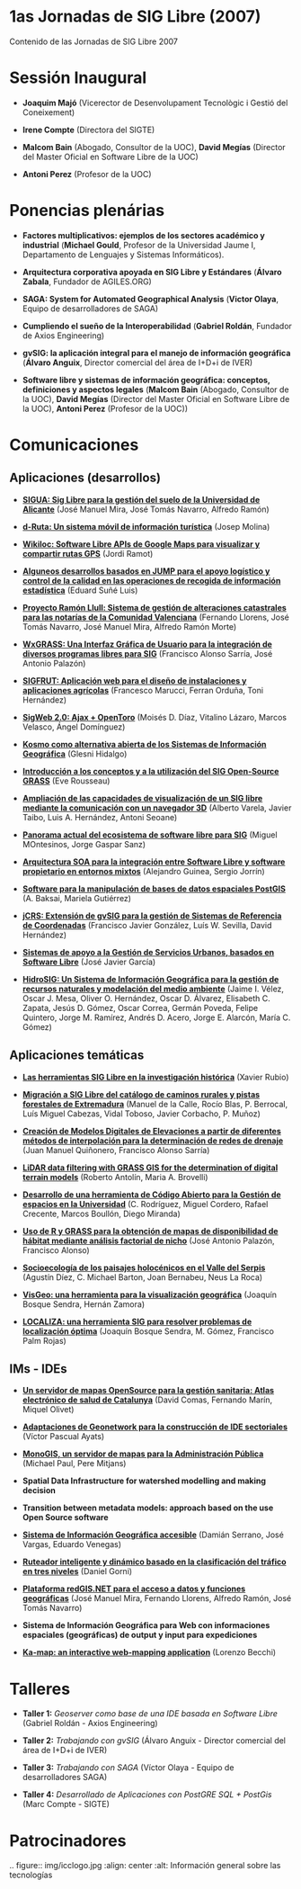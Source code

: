# 1as Jornadas de SIG Libre (2007)

Contenido de las Jornadas de SIG Libre 2007


Sessión Inaugural
====================

* **Joaquim Majó** (Vicerector de Desenvolupament Tecnològic i Gestió del Coneixement)

* **Irene Compte** (Directora del SIGTE)

* **Malcom Bain** (Abogado, Consultor de la UOC), **David Megías** (Director del Master Oficial en Software Libre de la UOC)

* **Antoni Perez** (Profesor de la UOC)


Ponencias plenárias
====================

* **Factores multiplicativos: ejemplos de los sectores académico y industrial** (**Michael Gould**, Profesor de la Universidad Jaume I, Departamento de Lenguajes y Sistemas Informáticos).

* **Arquitectura corporativa apoyada en SIG Libre y Estándares** (**Álvaro Zabala**, Fundador de AGILES.ORG)

* **SAGA: System for Automated Geographical Analysis** (**Victor Olaya**, Equipo de desarrolladores de SAGA)

* **Cumpliendo el sueño de la Interoperabilidad** (**Gabriel Roldán**, Fundador de Axios Engineering)

* **gvSIG: la aplicación integral para el manejo de información geográfica** (**Álvaro Anguix**, Director comercial del área de I+D+i de IVER)

* **Software libre y sistemas de información geográfica: conceptos, definiciones y aspectos legales** (**Malcom Bain** (Abogado, Consultor de la UOC), **David Megías** (Director del Master Oficial en Software Libre de la UOC), **Antoni Perez** (Profesor de la UOC))


Comunicaciones
=================

Aplicaciones (desarrollos)
---------------------------

* **[SIGUA: Sig Libre para la gestión del suelo de la Universidad de Alicante](http://dugi.udg.edu/item/http:@@@@hdl.handle.net@@10256@@1194)** (José Manuel Mira, José Tomás Navarro, Alfredo Ramón)

* **[d-Ruta: Un sistema móvil de información turística](https://dugi-doc.udg.edu/handle/10256/1196)** (Josep Molina)

* **[Wikiloc: Software Libre APIs de Google Maps para visualizar y compartir rutas GPS](https://dugi-doc.udg.edu/handle/10256/1197)** (Jordi Ramot)

* **[Alguneos desarrollos basados en JUMP para el apoyo logístico y control de la calidad en las operaciones de recogida de información estadística](https://dugi-doc.udg.edu/handle/10256/1201)** (Eduard Suñé Luis)

* **[Proyecto Ramón Llull: Sistema de gestión de alteraciones catastrales para las notarías de la Comunidad Valenciana](https://dugi-doc.udg.edu/handle/10256/1202)** (Fernando Llorens, José Tomás Navarro, José Manuel Mira, Alfredo Ramón Morte)

* **[WxGRASS: Una Interfaz Gráfica de Usuario para la integración de diversos programas libres para SIG](https://dugi-doc.udg.edu/handle/10256/1206)** (Francisco Alonso Sarría, José Antonio Palazón)

* **[SIGFRUT: Aplicación web para el diseño de instalaciones y aplicaciones agrícolas](https://dugi-doc.udg.edu/handle/10256/1207)** (Francesco Marucci, Ferran Orduña, Toni Hernández)

* **[SigWeb 2.0: Ajax + OpenToro](https://dugi-doc.udg.edu/handle/10256/1208)** (Moisés D. Díaz, Vitalino Lázaro, Marcos Velasco, Ángel Domínguez)

* **[Kosmo como alternativa abierta de los Sistemas de Información Geográfica](https://dugi-doc.udg.edu/handle/10256/1209)** (Glesni Hidalgo)

* **[Introducción a los conceptos y a la utilización del SIG Open-Source GRASS](https://dugi-doc.udg.edu/handle/10256/1214)** (Eve Rousseau)

* **[Ampliación de las capacidades de visualización de un SIG libre mediante la comunicación con un navegador 3D](https://dugi-doc.udg.edu/handle/10256/1215)** (Alberto Varela, Javier Taibo, Luis A. Hernández, Antoni Seoane)

* **[Panorama actual del ecosistema de software libre para SIG](http://diobma.udg.edu//handle/10256.1/516)** (Miguel MOntesinos, Jorge Gaspar Sanz)

* **[Arquitectura SOA para la integración entre Software Libre y software propietario en entornos mixtos](https://dugi-doc.udg.edu/handle/10256/1217)** (Alejandro Guinea, Sergio Jorrín)

* **[Software para la manipulación de bases de datos espaciales PostGIS](https://dugi-doc.udg.edu/handle/10256/1225)** (A. Baksai, Mariela Gutiérrez)

* **[jCRS: Extensión de gvSIG para la gestión de Sistemas de Referencia de Coordenadas](https://dugi-doc.udg.edu/handle/10256/1227)** (Francisco Javier González, Luís W. Sevilla, David Hernández)

* **[Sistemas de apoyo a la Gestión de Servicios Urbanos, basados en Software Libre](https://dugi-doc.udg.edu/handle/10256/1229)** (José Javier García)

* **[HidroSIG: Un Sistema de Información Geográfica para la gestión de recursos naturales y modelación del medio ambiente](https://dugi-doc.udg.edu/handle/10256/1231)** (Jaime I. Vélez, Oscar J. Mesa, Oliver O. Hernández, Oscar D. Álvarez, Elisabeth C. Zapata, Jesús D. Gómez, Oscar Correa, Germán Poveda, Felipe Quintero, Jorge M. Ramírez, Andrés D. Acero, Jorge E. Alarcón, María C. Gómez)


Aplicaciones temáticas
------------------------

* **[Las herramientas SIG Libre en la investigación histórica](https://dugi-doc.udg.edu/handle/10256/1198)** (Xavier Rubio)

* **[Migración a SIG Libre del catálogo de caminos rurales y pistas forestales de Extremadura](https://dugi-doc.udg.edu/handle/10256/1199)** (Manuel de la Calle, Rocío Blas, P. Berrocal, Luís Miguel Cabezas, Vidal Toboso, Javier Corbacho, P. Muñoz)

* **[Creación de Modelos Digitales de Elevaciones a partir de diferentes métodos de interpolación para la determinación de redes de drenaje](https://dugi-doc.udg.edu/handle/10256/1200)** (Juan Manuel Quiñonero, Francisco Alonso Sarría)

* **[LiDAR data filtering with GRASS GIS for the determination of digital terrain models](https://dugi-doc.udg.edu/handle/10256/1203)** (Roberto Antolín, Maria A. Brovelli)

* **[Desarrollo de una herramienta de Código Abierto para la Gestión de espacios en la Universidad](https://dugi-doc.udg.edu/handle/10256/1204)** (C. Rodríguez, Miguel Cordero, Rafael Crecente, Marcos Boullón, Diego Miranda)

* **[Uso de R y GRASS para la obtención de mapas de disponibilidad de hábitat mediante análisis factorial de nicho](https://dugi-doc.udg.edu/handle/10256/1210)** (José Antonio Palazón, Francisco Alonso)

* **[Socioecología de los paisajes holocénicos en el Valle del Serpis](https://dugi-doc.udg.edu/handle/10256/1211)** (Agustín Díez, C. Michael Barton, Joan Bernabeu, Neus La Roca)

* **[VisGeo: una herramienta para la visualización geográfica](https://dugi-doc.udg.edu/handle/10256/1212)** (Joaquín Bosque Sendra, Hernán Zamora)

* **[LOCALIZA: una herramienta SIG para resolver problemas de localización óptima](https://dugi-doc.udg.edu/handle/10256/1213)** (Joaquín Bosque Sendra, M. Gómez, Francisco Palm Rojas)


IMs - IDEs
-----------

* **[Un servidor de mapas OpenSource para la gestión sanitaria: Atlas electrónico de salud de Catalunya](https://dugi-doc.udg.edu/handle/10256/1218)** (David Comas, Fernando Marín, Miquel Olivet)

* **[Adaptaciones de Geonetwork para la construcción de IDE sectoriales](https://dugi-doc.udg.edu/handle/10256/1221)** (Víctor Pascual Ayats)

* **[MonoGIS, un servidor de mapas para la Administración Pública](https://dugi-doc.udg.edu/handle/10256/1222)** (Michael Paul, Pere Mitjans)

* **Spatial Data Infrastructure for watershed modelling and making decision**

* **Transition between metadata models: approach based on the use Open Source software**

* **[Sistema de Información Geográfica accesible](https://dugi-doc.udg.edu/handle/10256/1228)** (Damián Serrano, José Vargas, Eduardo Venegas)

* **[Ruteador inteligente y dinámico basado en la clasificación del tráfico en tres niveles](https://dugi-doc.udg.edu/handle/10256/1230)** (Daniel Gorni)

* **[Plataforma redGIS.NET para el acceso a datos y funciones geográficas](https://dugi-doc.udg.edu/handle/10256/1232)** (José Manuel Mira, Fernando Llorens, Alfredo Ramón, José Tomás Navarro)

* **Sistema de Información Geográfica para Web con informaciones espaciales (geográficas) de output y input para expediciones**

* **[Ka-map: an interactive web-mapping application](https://dugi-doc.udg.edu/handle/10256/1234)** (Lorenzo Becchi)

Talleres
========

* **Taller 1:** *Geoserver como base de una IDE basada en Software Libre* (Gabriel Roldán - Axios Engineering)

* **Taller 2:** *Trabajando con gvSIG* (Álvaro Anguix - Director comercial del área de I+D+i de IVER)

* **Taller 3:** *Trabajando con SAGA* (Víctor Olaya - Equipo de desarrolladores SAGA)

* **Taller 4:** *Desarrollado de Aplicaciones con PostGRE SQL + PostGis* (Marc Compte - SIGTE)

Patrocinadores
==============

.. figure:: img/icclogo.jpg
   :align: center
   :alt: Información general sobre las tecnologías
